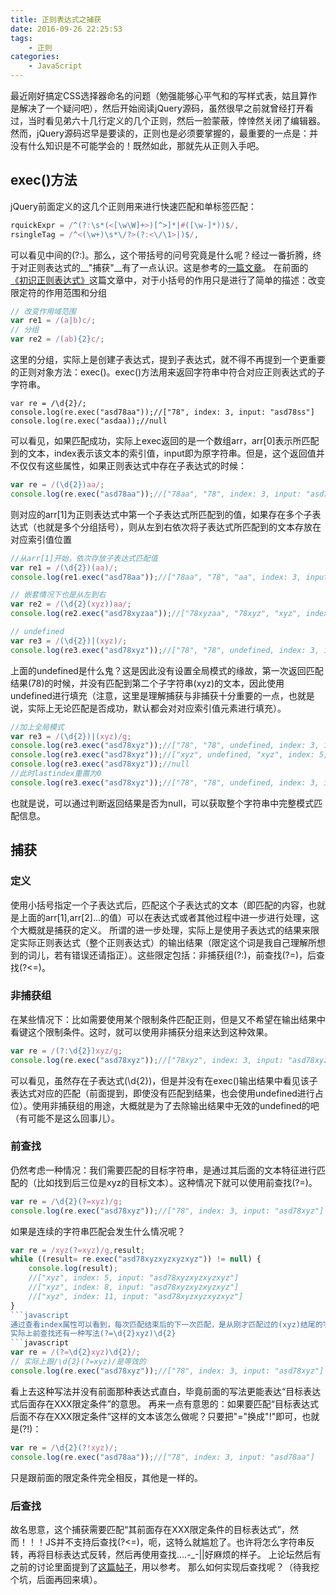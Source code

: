 ```yaml
---
title: 正则表达式之捕获
date: 2016-09-26 22:25:53
tags:
	- 正则
categories:
	- JavaScript
---
```

最近刚好搞定CSS选择器命名的问题（勉强能够心平气和的写样式表，姑且算作是解决了一个疑问吧），然后开始阅读jQuery源码，虽然很早之前就曾经打开看过，当时看见弟六十几行定义的几个正则，然后一脸蒙蔽，悻悻然关闭了编辑器。然而，jQuery源码迟早是要读的，正则也是必须要掌握的，最重要的一点是：并没有什么知识是不可能学会的！既然如此，那就先从正则入手吧。
<!--more-->
## exec()方法
jQuery前面定义的这几个正则用来进行快速匹配和单标签匹配：
```javascript
rquickExpr = /^(?:\s*(<[\w\W]+>)[^>]*|#([\w-]*))$/,
rsingleTag = /^<(\w+)\s*\/?>(?:<\/\1>|)$/,
```
可以看见中间的(?:)。那么，这个带括号的问号究竟是什么呢？经过一番折腾，终于对正则表达式的__"捕获"__有了一点认识。这是参考的[一篇文章](http://www.cnblogs.com/yakun/p/3795589.html)。
在前面的[《初识正则表达式》](https://tangxiangmin.github.io/2016/07/18/%E5%88%9D%E8%AF%86%E6%AD%A3%E5%88%99%E8%A1%A8%E8%BE%BE%E5%BC%8F/)这篇文章中，对于小括号的作用只是进行了简单的描述：改变限定符的作用范围和分组
```javascript
// 改变作用域范围
var re1 = /(a|b)c/;
// 分组
var re2 = /(ab){2}c/;
```
这里的分组，实际上是创建子表达式，提到子表达式，就不得不再提到一个更重要的正则对象方法：exec()。exec()方法用来返回字符串中符合对应正则表达式的子字符串。
```
var re = /\d{2}/;
console.log(re.exec("asd78aa"));//["78", index: 3, input: "asd78ss"]
console.log(re.exec("asdaa));//null
```
可以看见，如果匹配成功，实际上exec返回的是一个数组arr，arr[0]表示所匹配到的文本，index表示该文本的索引值，input即为原字符串。但是，这个返回值并不仅仅有这些属性，如果正则表达式中存在子表达式的时候：
```javascript
var re = /(\d{2})aa/;
console.log(re.exec("asd78aa"));//["78aa", "78", index: 3, input: "asd78aa"]
```
则对应的arr[1]为正则表达式中第一个子表达式所匹配到的值，如果存在多个子表达式（也就是多个分组括号），则从左到右依次将子表达式所匹配到的文本存放在对应索引值位置
```javascript
//从arr[1]开始，依次存放子表达式匹配值
var re1 = /(\d{2})(aa)/;
console.log(re1.exec("asd78aa"));//["78aa", "78", "aa", index: 3, input: "asd78aa"]

// 嵌套情况下也是从左到右
var re2 = /(\d{2}(xyz))aa/;
console.log(re2.exec("asd78xyzaa"));//["78xyzaa", "78xyz", "xyz", index: 3, input: "asd78xyzaa"]

// undefined
var re3 = /(\d{2})|(xyz)/;
console.log(re3.exec("asd78xyz"));//["78", "78", undefined, index: 3, input: "asd78aaxyz"]
```
上面的undefined是什么鬼？这是因此没有设置全局模式的缘故，第一次返回匹配结果(78)的时候，并没有匹配到第二个子字符串(xyz)的文本，因此使用undefined进行填充（注意，这里是理解捕获与非捕获十分重要的一点，也就是说，实际上无论匹配是否成功，默认都会对对应索引值元素进行填充）。
```javascript
//加上全局模式
var re3 = /(\d{2})|(xyz)/g;
console.log(re3.exec("asd78xyz"));//["78", "78", undefined, index: 3, input: "asd78xyz"]
console.log(re3.exec("asd78xyz"));//["xyz", undefined, "xyz", index: 5, input: "asd78xyz"]
console.log(re3.exec("asd78xyz"));//null
//此时lastindex重置为0
console.log(re3.exec("asd78xyz"));//["78", "78", undefined, index: 3, input: "asd78xyz"]
```
也就是说，可以通过判断返回结果是否为null，可以获取整个字符串中完整模式匹配信息。

## 捕获
### 定义
使用小括号指定一个子表达式后，匹配这个子表达式的文本（即匹配的内容，也就是上面的arr[1],arr[2]...的值）可以在表达式或者其他过程中进一步进行处理，这个大概就是捕获的定义。
所谓的进一步处理，实际上是使用子表达式的结果来限定实际正则表达式（整个正则表达式）的输出结果（限定这个词是我自己理解所想到的词儿，若有错误还请指正）。这些限定包括：非捕获组(?:)，前查找(?=)，后查找(?<=)。
### 非捕获组
在某些情况下：比如需要使用某个限制条件匹配正则，但是又不希望在输出结果中看键这个限制条件。这时，就可以使用非捕获分组来达到这种效果。
```javascript
var re = /(?:\d{2})xyz/g;
console.log(re.exec("asd78xyz"));//["78xyz", index: 3, input: "asd78xyz"]
```
可以看见，虽然存在子表达式(\d{2})，但是并没有在exec()输出结果中看见该子表达式对应的匹配（前面提到，即使没有匹配到结果，也会使用undefined进行占位）。使用非捕获组的用途，大概就是为了去除输出结果中无效的undefined的吧（有可能不是这么回事儿）。

### 前查找
仍然考虑一种情况：我们需要匹配的目标字符串，是通过其后面的文本特征进行匹配的（比如找到后三位是xyz的目标文本）。这种情况下就可以使用前查找(?=)。
```javascript
var re = /\d{2}(?=xyz)/g;
console.log(re.exec("asd78xyz"));//["78", index: 3, input: "asd78xyz"]
```
如果是连续的字符串匹配会发生什么情况呢？
```javascript
var re = /xyz(?=xyz)/g,result;
while ((result= re.exec("asd78xyzxyzxyzxyz")) != null) {
    console.log(result);
    //["xyz", index: 5, input: "asd78xyzxyzxyzxyz"]
	//["xyz", index: 8, input: "asd78xyzxyzxyzxyz"]
	//["xyz", index: 11, input: "asd78xyzxyzxyzxyz"]
}
```javascript
通过查看index属性可以看到，每次匹配结束后的下一次匹配，是从刚才匹配过的(xyz)结尾的字符开始的（有点绕，实际上第一次匹配，只是确认目标字符串存在指定的那个限定条件，并不影响该限定条件位于的文本参加下一次匹配）。
实际上前查找还有一种写法(?=\d{2}xyz)\d{2}
```javascript
var re = /(?=\d{2}xyz)\d{2}/;
// 实际上跟/\d{2}(?=xyz)/是等效的
console.log(re.exec("asd78xyz"));//["78", index: 3, input: "asd78xyz"]
```
看上去这种写法并没有前面那种表达式直白，毕竟前面的写法更能表达“目标表达式后面存在XXX限定条件”的意思。
再来一点有意思的：如果要匹配“目标表达式后面不存在XXX限定条件”这样的文本该怎么做呢？只要把"="换成"!"即可，也就是(?!)：
```javascript
var re = /\d{2}(?!xyz)/;
console.log(re.exec("asd78aa"));//["78", index: 3, input: "asd78aa"]
```
只是跟前面的限定条件完全相反，其他是一样的。

### 后查找
故名思意，这个捕获需要匹配“其前面存在XXX限定条件的目标表达式”，然而！！！JS并不支持后查找(?<=)，呃，这特么就尴尬了。也许将怎么字符串反转，再将目标表达式反转，然后再使用查找....-_-||好麻烦的样子。
上论坛然后有之前的讨论里面提到了[这篇帖子](http://blog.stevenlevithan.com/archives/mimic-lookbehind-javascript)，用以参考。
那么如何实现后查找呢？（待我挖个坑，后面再回来填）。






